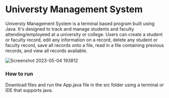 # Universty Management System
Universty Management System is a terminal based program built using Java. It's designed to track and manage students and faculty attending/employeed at a university or college. Users can create a student or faculty record, edit any information on a record, delete any student or faculty record, save all records onto a file, read in a file containing previous records, and view all records available.

![Screenshot 2023-05-04 193812](https://user-images.githubusercontent.com/32109441/236352026-d51efa39-bb39-4cab-806c-069e28f186bd.jpg)

### How to run
Download files and run the App.java file in the src folder using a terminal or IDE that supports java.
